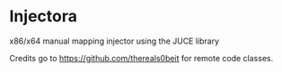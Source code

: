 # Injectora
x86/x64 manual mapping injector using the JUCE library

Credits go to https://github.com/thereals0beit for remote code classes.
